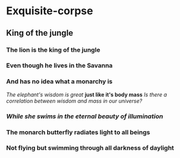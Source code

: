 # Exquisite-corpse

## King of the jungle

### The lion is the king of the jungle

### Even though he lives in the Savanna

### And has no idea what a monarchy is

*The elephant's wisdom is great*
**just like it's body mass**
*Is there a correlation between wisdom and mass in our universe?*

### _While she swims in the eternal beauty of illumination_

### **The monarch butterfly radiates light to all beings**

### Not flying but swimming through all darkness of daylight
